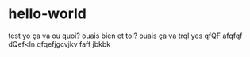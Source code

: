 # hello-world
test
yo ça va ou quoi?
ouais bien et toi?
ouais ça va
trql yes
qfQF
afqfqf
dQef<ln
qfqefjgcvjkv
faff
jbkbk
